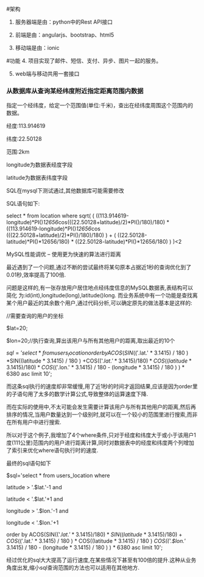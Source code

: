 #架构
1. 服务器端是由：python中的Rest API接口

2. 前端是由：angularjs、bootstrap、html5

3. 移动端是由：ionic

#功能
4. 项目实现了邮件、短信、支付、异步、图片一起的服务。

5. web端与移动共用一套接口

### 从数据库从查询某经纬度附近指定距离范围内数据
指定一个经纬度，给定一个范围值(单位:千米)，查出在经纬度周围这个范围内的数据。 

经度:113.914619

纬度:22.50128 

范围:2km 

longitude为数据表经度字段 

latitude为数据表纬度字段 

SQL在mysql下测试通过,其他数据库可能需要修改 

SQL语句如下: 

select * from location where sqrt( ( ((113.914619-longitude)*PI()*12656*cos(((22.50128+latitude)/2)*PI()/180)/180) * ((113.914619-longitude)*PI()*12656*cos (((22.50128+latitude)/2)*PI()/180)/180) ) + ( ((22.50128-latitude)*PI()*12656/180) * ((22.50128-latitude)*PI()*12656/180) ) )<2



MySQL性能调优 – 使用更为快速的算法进行距离

最近遇到了一个问题,通过不断的尝试最终将某句原本占据近1秒的查询优化到了0.01秒,效率提高了100倍.

问题是这样的,有一张存放用户居住地点经纬度信息的MySQL数据表,表结构可以简化 为:id(int),longitude(long),latitude()long. 而业务系统中有一个功能是查找离某个用户最近的其余数个用户,通过代码分析,可以确定原先的做法基本是这样的:

//需要查询的用户的坐标

$lat=20;

$lon=20;//执行查询,算出该用户与所有其他用户的距离,取出最近的10个

$sql='select * from users_location order by ACOS(SIN(('.$lat.' * 3.1415) / 180 ) *SIN((latitude * 3.1415) / 180 ) +COS(('.$lat.' * 3.1415) / 180 ) * COS((latitude * 3.1415) / 180 ) *COS(('.$lon.' * 3.1415) / 180 - (longitude * 3.1415) / 180 ) ) * 6380 asc limit 10';

而这条sql执行的速度却非常缓慢,用了近1秒的时间才返回结果,应该是因为order里的子语句用了太多的数学计算公式,导致整体的运算速度下降.

而在实际的使用中,不太可能会发生需要计算该用户与所有其他用户的距离,然后再排序的情况,当用户数量达到一个级别时,就可以在一个较小的范围里进行搜索,而非在所有用户中进行搜索.

所以对于这个例子,我增加了4个where条件,只对于经度和纬度大于或小于该用户1度(111公里)范围内的用户进行距离计算,同时对数据表中的经度和纬度两个列增加了索引来优化where语句执行时的速度.

最终的sql语句如下

$sql='select * from users_location where

latitude > '.$lat.'-1 and

latitude < '.$lat.'+1 and

longitude > '.$lon.'-1 and

longitude < '.$lon.'+1

order by ACOS(SIN(('.$lat.' * 3.1415) / 180 ) *SIN((latitude * 3.1415) / 180 ) +COS(('.$lat.' * 3.1415) / 180 ) * COS((latitude * 3.1415) / 180 ) *COS(('.$lon.'* 3.1415) / 180 - (longitude * 3.1415) / 180 ) ) * 6380 asc limit 10';

经过优化的sql大大提高了运行速度,在某些情况下甚至有100倍的提升.这种从业务角度出发,缩小sql查询范围的方法也可以适用在其他地方.
